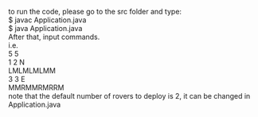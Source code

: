 to run the code, please go to the src folder and type:  
$ javac Application.java  
$ java Application.java  
After that, input commands.  
i.e.  
5 5  
1 2 N  
LMLMLMLMM  
3 3 E  
MMRMMRMRRM  
note that the default number of rovers to deploy is 2, it can be changed in Application.java
